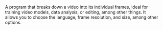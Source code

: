 A program that breaks down a video into its individual frames, ideal for training video models, data analysis, or editing, among other things.
It allows you to choose the language, frame resolution, and size, among other options.
